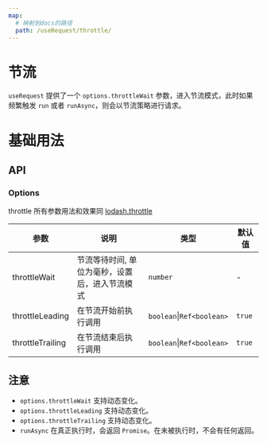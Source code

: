 ```yaml
---
map:
  # 映射到docs的路径
  path: /useRequest/throttle/
---
```


# 节流

`useRequest` 提供了一个 `options.throttleWait` 参数，进入节流模式，此时如果频繁触发 `run` 或者 `runAsync`，则会以节流策略进行请求。

# 基础用法

<demo src="./demo/demo.vue"
  language="vue"
  title=""
  desc="你可以在 input 框中快速输入文本，体验效果"> </demo>

## API

### Options

throttle 所有参数用法和效果同 [lodash.throttle](https://www.lodashjs.com/docs/lodash.throttle/)

| 参数 | 说明 | 类型 | 默认值 |
| --- | --- | --- | --- |
| throttleWait | 节流等待时间, 单位为毫秒，设置后，进入节流模式 | `number` | - |
| throttleLeading | 在节流开始前执行调用 | `boolean`\|`Ref<boolean>` | `true` |
| throttleTrailing | 在节流结束后执行调用 | `boolean`\|`Ref<boolean>` | `true` |

## 注意

- `options.throttleWait` 支持动态变化。
- `options.throttleLeading` 支持动态变化。
- `options.throttleTrailing` 支持动态变化。
- `runAsync` 在真正执行时，会返回 `Promise`。在未被执行时，不会有任何返回。
